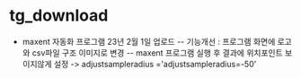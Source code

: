 # tg_download


- maxent 자동화 프로그램 23년 2월 1일 업로드
-- 기능개선 : 프로그램 화면에 로고와 csv파일 구조 이미지로 변경
-- maxent 프로그램 실행 후 결과에 위치포인트 보이지않게 설정 -> adjustsampleradius ='adjustsampleradius=-50'

